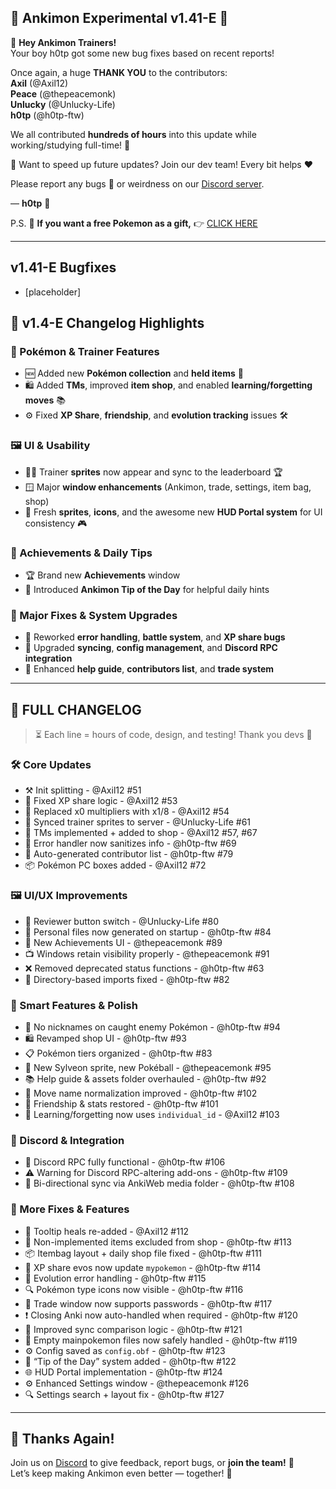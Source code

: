 ## 🌟 Ankimon Experimental v1.41-E 🌟

🎉 **Hey Ankimon Trainers!**  
Your boy h0tp got some new bug fixes based on recent reports!

Once again, a huge **THANK YOU** to the contributors:  
**Axil** (@Axil12)  
**Peace** (@thepeacemonk)  
**Unlucky** (@Unlucky-Life)  
**h0tp** (@h0tp-ftw)  

We all contributed **hundreds of hours** into this update while working/studying full-time! 🙌

👥 Want to speed up future updates? Join our dev team! Every bit helps ❤️

Please report any bugs 🐛 or weirdness on our [Discord server](https://discord.gg/Vkvdawxd5s).

— **h0tp** 💖

P.S. 🔗 **If you want a free Pokemon as a gift,** 👉 [CLICK HERE](https://www.youtube.com/watch?v=dQw4w9WgXcQ)

---

## v1.41-E Bugfixes
- [placeholder]


## 🚀 v1.4-E Changelog Highlights

### 🧢 Pokémon & Trainer Features
- 🆕 Added new **Pokémon collection** and **held items** 🏅  
- 🛍️ Added **TMs**, improved **item shop**, and enabled **learning/forgetting moves** 📚  
- ⚙️ Fixed **XP Share**, **friendship**, and **evolution tracking** issues 🛠️  

### 🖼️ UI & Usability
- 🧑‍🎨 Trainer **sprites** now appear and sync to the leaderboard 🏆  
- 🪟 Major **window enhancements** (Ankimon, trade, settings, item bag, shop)  
- 🌈 Fresh **sprites**, **icons**, and the awesome new **HUD Portal system** for UI consistency 🎮  

### 🏅 Achievements & Daily Tips
- 🏆 Brand new **Achievements** window  
- 🧠 Introduced **Ankimon Tip of the Day** for helpful daily hints  

### 🧰 Major Fixes & System Upgrades
- 🔄 Reworked **error handling**, **battle system**, and **XP share bugs**  
- 🔧 Upgraded **syncing**, **config management**, and **Discord RPC integration**  
- 📖 Enhanced **help guide**, **contributors list**, and **trade system**

---

## 📜 FULL CHANGELOG

> ⏳ Each line = hours of code, design, and testing! Thank you devs 💪


### 🛠️ Core Updates
- ⚒️ Init splitting - @Axil12 #51  
- 🔧 Fixed XP share logic - @Axil12 #53  
- 🧮 Replaced x0 multipliers with x1/8 - @Axil12 #54  
- 🎨 Synced trainer sprites to server - @Unlucky-Life #61  
- 💾 TMs implemented + added to shop - @Axil12 #57, #67  
- 🧯 Error handler now sanitizes info - @h0tp-ftw #69  
- 🙌 Auto-generated contributor list - @h0tp-ftw #79  
- 📦 Pokémon PC boxes added - @Axil12 #72  


### 🖼️ UI/UX Improvements
- 🔁 Reviewer button switch - @Unlucky-Life #80  
- 🪪 Personal files now generated on startup - @h0tp-ftw #84  
- 🏅 New Achievements UI - @thepeacemonk #89  
- 📺 Windows retain visibility properly - @thepeacemonk #91  
- ❌ Removed deprecated status functions - @h0tp-ftw #63  
- 🔧 Directory-based imports fixed - @h0tp-ftw #82  


### 🧠 Smart Features & Polish
- 🎯 No nicknames on caught enemy Pokémon - @h0tp-ftw #94  
- 🛍️ Revamped shop UI - @h0tp-ftw #93  
- 📋 Pokémon tiers organized - @h0tp-ftw #83  
- 💎 New Sylveon sprite, new Pokéball - @thepeacemonk #95  
- 📚 Help guide & assets folder overhauled - @h0tp-ftw #92  
- 🧮 Move name normalization improved - @h0tp-ftw #102  
- 🧡 Friendship & stats restored - @h0tp-ftw #101  
- 🧠 Learning/forgetting now uses `individual_id` - @Axil12 #103  


### 🤝 Discord & Integration
- 💬 Discord RPC fully functional - @h0tp-ftw #106  
- ⚠️ Warning for Discord RPC-altering add-ons - @h0tp-ftw #109  
- 🔄 Bi-directional sync via AnkiWeb media folder - @h0tp-ftw #108  


### 🧪 More Fixes & Features
- 📝 Tooltip heals re-added - @Axil12 #112  
- 🚫 Non-implemented items excluded from shop - @h0tp-ftw #113  
- 📦 Itembag layout + daily shop file fixed - @h0tp-ftw #111  
- 🔁 XP share evos now update `mypokemon` - @h0tp-ftw #114  
- 🧬 Evolution error handling - @h0tp-ftw #115  
- 🔍 Pokémon type icons now visible - @h0tp-ftw #116  
- 🔐 Trade window now supports passwords - @h0tp-ftw #117  
- ❗ Closing Anki now auto-handled when required - @h0tp-ftw #120  
- 🔑 Improved sync comparison logic - @h0tp-ftw #121  
- 🚨 Empty mainpokemon files now safely handled - @h0tp-ftw #119  
- ⚙️ Config saved as `config.obf` - @h0tp-ftw #123  
- 🧠 “Tip of the Day” system added - @h0tp-ftw #122  
- 🌐 HUD Portal implementation - @h0tp-ftw #124  
- ⚙️ Enhanced Settings window - @thepeacemonk #126  
- 🔍 Settings search + layout fix - @h0tp-ftw #127  

---

## 🎉 Thanks Again!
Join us on [Discord](https://discord.gg/Vkvdawxd5s) to give feedback, report bugs, or **join the team!** 🙏  
Let’s keep making Ankimon even better — together! 💫


